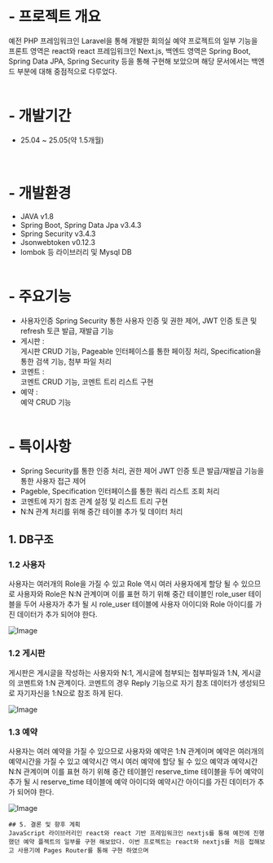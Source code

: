 # - 프로젝트 개요
예전 PHP 프레임워크인 Laravel을 통해 개발한 회의실 예약 프로젝트의 일부 기능을 프론트 영역은 react와 react 프레임워크인 Next.js, 백엔드 영역은 Spring Boot, Spring Data JPA, Spring Security 등을 통해 구현해 보았으며 해당 문서에서는 백엔드 부분에 대해 중점적으로 다루었다.
<br /><br />
# - 개발기간
- 25.04 ~ 25.05(약 1.5개월)\
  <br /><br />
# - 개발환경
- JAVA v1.8
- Spring Boot, Spring Data Jpa v3.4.3
- Spring Security v3.4.3
- Jsonwebtoken v0.12.3
- lombok 등 라이브러리 및 Mysql DB
  <br /><br />
# - 주요기능
- 사용자인증
  Spring Security 통한 사용자 인증 및 권한 제어, JWT 인증 토큰 및 refresh 토큰 발급, 재발급 기능
- 게시판 :\
  게시판 CRUD 기능, Pageable 인터페이스를 통한 페이징 처리, Specification을 통한 검색 기능, 첨부 파일 처리
- 코멘트 :\
  코멘트 CRUD 기능, 코멘트 트리 리스트 구현
- 예약 :\
  예약 CRUD 기능
  <br /><br />
# - 특이사항
- Spring Security를 통한 인증 처리, 권한 제어 JWT 인증 토큰 발급/재발급 기능을 통한 사용자 접근 제어
- Pageble, Specification 인터페이스를 통한 쿼리 리스트 조회 처리
- 코멘트에 자기 참조 관계 설정 및 리스트 트리 구현
- N:N 관계 처리를 위해 중간 테이블 추가 및 데이터 처리

## 1. DB구조
### 1.2 사용자
사용자는 여러개의 Role을 가질 수 있고 Role 역시 여러 사용자에게 할당 될 수 있으므로 사용자와 Role은 N:N 관계이며 이를 표현 하기 위해 중간 테이블인 role_user 테이블을 두어 사용자가 추가 될 시 role_user 테이블에 사용자 아이디와 Role 아이디를 가진 데이터가 추가 되어야 한다.

![Image](https://github.com/user-attachments/assets/3ff89efb-cb24-4edf-8514-f769328fc6f7)

### 1.2 게시판
게시판은 게시글을 작성하는 사용자와 N:1, 게시글에 첨부되는 첨부파일과 1:N, 게시글의 코멘트와 1:N 관계이다. 코멘트의 경우 Reply 기능으로 자기 참조 데이터가 생성되므로 자기자신을 1:N으로 참조 하게 된다.

![Image](https://github.com/user-attachments/assets/f08b4e4f-d24a-4b90-baa9-914944126c7c)

### 1.3 예약
사용자는 여러 예약을 가질 수 있으므로 사용자와 예약은 1:N 관계이며 예약은 여러개의 예약시간을 가질 수 있고 예약시간 역시 여러 예약에 할당 될 수 있으 예약과 예약시간 N:N 관계이며 이를 표현 하기 위해 중간 테이블인 reserve_time 테이블을 두어 예약이 추가 될 시 reserve_time 테이블에 예약 아이디와 예약시간 아이디를 가진 데이터가 추가 되어야 한다.

![Image](https://github.com/user-attachments/assets/283df42e-6218-4ca5-a86a-8a8dfd5828d3)


```
## 5. 결론 및 향후 계획
JavaScript 라이브러리인 react와 react 기반 프레임워크인 nextjs를 통해 예전에 진행했던 예약 플젝트의 일부를 구현 해보았다. 이번 프로젝트는 react와 nextjs를 처음 접해보고 사용기에 Pages Router를 통해 구현 하였으며